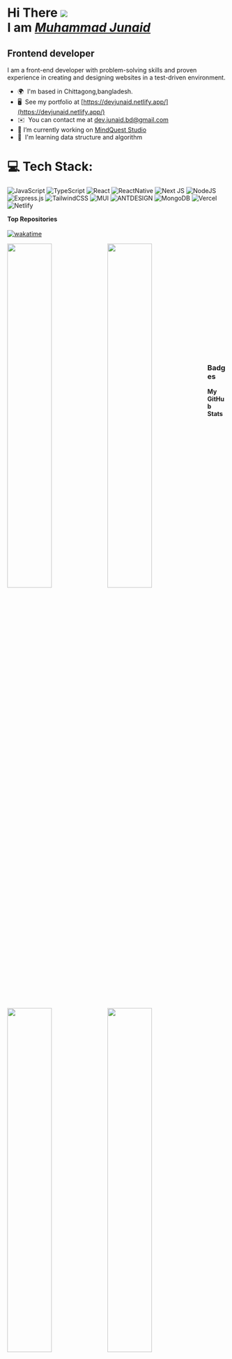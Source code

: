 # Hi There ![](https://user-images.githubusercontent.com/18350557/176309783-0785949b-9127-417c-8b55-ab5a4333674e.gif)</br> I am <a href='https://devjunaid.netlify.app/' blank><i>Muhammad Junaid</i></a>

## Frontend developer

I am a front-end developer with problem-solving skills and proven experience in creating and designing websites in a test-driven environment.

- 🌍  I'm based in Chittagong,bangladesh.
- 🖥️  See my portfolio at [https://devjunaid.netlify.app/](https://devjunaid.netlify.app/)
- ✉️  You can contact me at [dev.junaid.bd@gmail.com](mailto:dev.junaid.bd@gmail.com)
- 🔭 I’m currently working on [MindQuest Studio](https://www.linkedin.com/company/mindqueststudio/)
- 🧠  I'm learning data structure and algorithm

# 💻 Tech Stack:
![JavaScript](https://img.shields.io/badge/javascript-%23323330.svg?style=plastic&logo=javascript&logoColor=%23F7DF1E) ![TypeScript](https://img.shields.io/badge/typescript-%23007ACC.svg?style=plastic&logo=typescript&logoColor=white) ![React](https://img.shields.io/badge/react-%2320232a.svg?style=plastic&logo=react&logoColor=%2361DAFB) ![ReactNative](https://img.shields.io/badge/ReactNative-%2320232a.svg?style=plastic&logo=react&logoColor=%2361DAFB)  ![Next JS](https://img.shields.io/badge/Next-black?style=plastic&logo=next.js&logoColor=white) ![NodeJS](https://img.shields.io/badge/node.js-6DA55F?style=plastic&logo=node.js&logoColor=white) ![Express.js](https://img.shields.io/badge/express.js-%23404d59.svg?style=plastic&logo=express&logoColor=%2361DAFB) ![TailwindCSS](https://img.shields.io/badge/tailwindcss-%2338B2AC.svg?style=plastic&logo=tailwind-css&logoColor=white) ![MUI](https://img.shields.io/badge/MUI-%230081CB.svg?style=plastic&logo=material-ui&logoColor=white) ![ANTDESIGN](https://img.shields.io/badge/ANTDESIGN-%230081CB.svg?style=plastic&logo=ant-design&logoColor=white) ![MongoDB](https://img.shields.io/badge/MongoDB-%234ea94b.svg?style=plastic&logo=mongodb&logoColor=white)  ![Vercel](https://img.shields.io/badge/vercel-%23000000.svg?style=plastic&logo=vercel&logoColor=white)  ![Netlify](https://img.shields.io/badge/netlify-%23000000.svg?style=plastic&logo=netlify&logoColor=#00C7B7) 


<b>Top Repositories</b>
<br /><br />
[![wakatime](https://wakatime.com/badge/user/de964d7a-487b-49af-815c-3de33966572b.svg)](https://wakatime.com/@de964d7a-487b-49af-815c-3de33966572b)

<div width="100%" align="center"><a href="https://github.com/MuhammadJunaid01/ar-poribohon" align="left"><img align="left" width="45%" src="https://github-readme-stats.vercel.app/api/pin/?username=MuhammadJunaid01&repo=ar-poribohon&title_color=facc15&text_color=ffffff&icon_color=6366f1&bg_color=1c1917&hide_border=true&locale=en" /></a>
<a href="https://github.com/MuhammadJunaid01/food-delivery-app" align="left"><img align="left" width="45%" src="https://github-readme-stats.vercel.app/api/pin/?username=MuhammadJunaid01&repo=food-delivery-app&title_color=facc15&text_color=ffffff&icon_color=6366f1&bg_color=1c1917&hide_border=true&locale=en" /></a>
</div>
<br /><br /><br /><br /><br /><br /><br />
<div width="100%" align="center"><a href="https://github.com/MuhammadJunaid01/j_Mart_Server" align="left"><img align="left" width="45%" src="https://github-readme-stats.vercel.app/api/pin/?username=MuhammadJunaid01&repo=j_Mart_Server&title_color=facc15&text_color=ffffff&icon_color=6366f1&bg_color=1c1917&hide_border=true&locale=en" /></a></div>

<div width="100%" align="center"><a href="https://github.com/MuhammadJunaid01/J_mart_front_end" align="left"><img align="left" width="45%" src="https://github-readme-stats.vercel.app/api/pin/?username=MuhammadJunaid01&repo=J_mart_front_end&title_color=facc15&text_color=ffffff&icon_color=6366f1&bg_color=1c1917&hide_border=true&locale=en" /></a></div>

<br /><br /><br /><br /><br /><br /><br />

### Badges

<b>My GitHub Stats</b>

<a href="http://www.github.com/MuhammadJunaid01"><img src="https://github-readme-stats.vercel.app/api?username=MuhammadJunaid01&show_icons=true&hide=&count_private=true&title_color=facc15&text_color=ffffff&icon_color=6366f1&bg_color=1c1917&hide_border=true&show_icons=true" alt="MuhammadJunaid01's GitHub stats" /></a>

<a href="http://www.github.com/MuhammadJunaid01"><img src="https://github-readme-streak-stats.herokuapp.com/?user=MuhammadJunaid01&stroke=ffffff&background=1c1917&ring=facc15&fire=facc15&currStreakNum=ffffff&currStreakLabel=facc15&sideNums=ffffff&sideLabels=ffffff&dates=ffffff&hide_border=true" /></a>

<a href="http://www.github.com/MuhammadJunaid01"><img src="https://activity-graph.herokuapp.com/graph?username=MuhammadJunaid01&bg_color=1c1917&color=ffffff&line=6366f1&point=ffffff&area_color=1c1917&area=true&hide_border=true&custom_title=GitHub%20Commits%20Graph" alt="GitHub Commits Graph" /></a>

<a href="https://github.com/MuhammadJunaid01" align="left"><img src="https://github-readme-stats.vercel.app/api/top-langs/?username=MuhammadJunaid01&langs_count=10&title_color=facc15&text_color=ffffff&icon_color=6366f1&bg_color=1c1917&hide_border=true&locale=en&custom_title=Top%20%Languages" alt="Top Languages" /></a>

<br /><br /><br /><br /><br />

### Support Me

<a href="https://www.buymeacoffee.com/mjunaidbkhn?new=1"><img src="https://cdn.buymeacoffee.com/buttons/v2/default-yellow.png" width="200" /></a>
